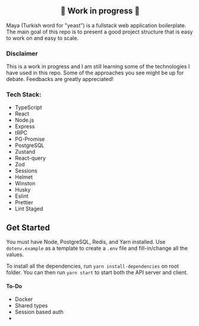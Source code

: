 <h2 align="center">🚧 Work in progress 🚧</h2>


Maya (Turkish word for "yeast") is a fullstack web application boilerplate. The main goal of this repo is to present a good project structure that is easy to work on and easy to scale. 

### Disclaimer
This is a work in progress and I am still learning some of the technologies I have used in this repo. Some of the approaches you see might be up for debate. Feedbacks are greatly appreciated!


### Tech Stack:

- TypeScript
- React
- Node.js
- Express
- tRPC
- PG-Promise
- PostgreSQL
- Zustand
- React-query
- Zod
- Sessions
- Helmet
- Winston
- Husky
- Eslint
- Prettier
- Lint Staged

## Get Started

You must have Node, PostgreSQL, Redis, and Yarn installed. Use `dotenv.example` as a template to create a `.env` file and fill-in/change all the values.

To install all the dependencies, run `yarn install-dependencies` on root folder. You can then run `yarn start` to start both the API server and client.


#### To-Do
- Docker
- Shared types
- Session based auth
- 
